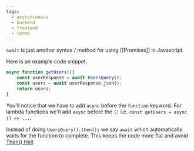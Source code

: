 ```yaml
---
tags:
  - asynchronous
  - backend
  - frontend
  - terms
---
```

`await` is just another syntax / method for using [[Promises]] in Javascript. 

Here is an example code snippet.

```typescript
async function getUsers(){
	const userResponse = await UsersQuery();
	const users = await userResponse.json();
	return users;
}
```

You'll notice that we have to add `async` before the `function` keyword. For lambda functions we'll add `async` before the `()` i.e. `const getUsers = async () => ...`.

Instead of doing `UsersQuery().then();` we say `await` which automatically waits for the function to complete. This keeps the code more flat and avoid [Then() Hell](https://stackoverflow.com/questions/58381551/how-to-avoid-then-hell-in-javascript). 